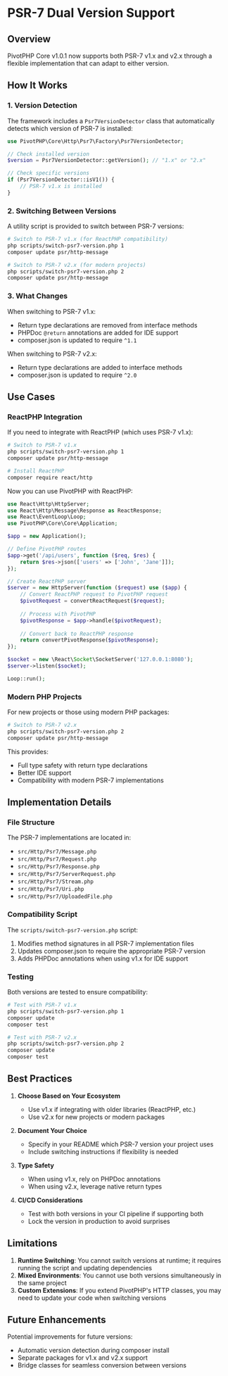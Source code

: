 # PSR-7 Dual Version Support

## Overview

PivotPHP Core v1.0.1 now supports both PSR-7 v1.x and v2.x through a flexible implementation that can adapt to either version.

## How It Works

### 1. Version Detection

The framework includes a `Psr7VersionDetector` class that automatically detects which version of PSR-7 is installed:

```php
use PivotPHP\Core\Http\Psr7\Factory\Psr7VersionDetector;

// Check installed version
$version = Psr7VersionDetector::getVersion(); // "1.x" or "2.x"

// Check specific versions
if (Psr7VersionDetector::isV1()) {
    // PSR-7 v1.x is installed
}
```

### 2. Switching Between Versions

A utility script is provided to switch between PSR-7 versions:

```bash
# Switch to PSR-7 v1.x (for ReactPHP compatibility)
php scripts/switch-psr7-version.php 1
composer update psr/http-message

# Switch to PSR-7 v2.x (for modern projects)
php scripts/switch-psr7-version.php 2
composer update psr/http-message
```

### 3. What Changes

When switching to PSR-7 v1.x:
- Return type declarations are removed from interface methods
- PHPDoc `@return` annotations are added for IDE support
- composer.json is updated to require `^1.1`

When switching to PSR-7 v2.x:
- Return type declarations are added to interface methods
- composer.json is updated to require `^2.0`

## Use Cases

### ReactPHP Integration

If you need to integrate with ReactPHP (which uses PSR-7 v1.x):

```bash
# Switch to PSR-7 v1.x
php scripts/switch-psr7-version.php 1
composer update psr/http-message

# Install ReactPHP
composer require react/http
```

Now you can use PivotPHP with ReactPHP:

```php
use React\Http\HttpServer;
use React\Http\Message\Response as ReactResponse;
use React\EventLoop\Loop;
use PivotPHP\Core\Core\Application;

$app = new Application();

// Define PivotPHP routes
$app->get('/api/users', function ($req, $res) {
    return $res->json(['users' => ['John', 'Jane']]);
});

// Create ReactPHP server
$server = new HttpServer(function ($request) use ($app) {
    // Convert ReactPHP request to PivotPHP request
    $pivotRequest = convertReactRequest($request);
    
    // Process with PivotPHP
    $pivotResponse = $app->handle($pivotRequest);
    
    // Convert back to ReactPHP response
    return convertPivotResponse($pivotResponse);
});

$socket = new \React\Socket\SocketServer('127.0.0.1:8080');
$server->listen($socket);

Loop::run();
```

### Modern PHP Projects

For new projects or those using modern PHP packages:

```bash
# Switch to PSR-7 v2.x
php scripts/switch-psr7-version.php 2
composer update psr/http-message
```

This provides:
- Full type safety with return type declarations
- Better IDE support
- Compatibility with modern PSR-7 implementations

## Implementation Details

### File Structure

The PSR-7 implementations are located in:
- `src/Http/Psr7/Message.php`
- `src/Http/Psr7/Request.php`
- `src/Http/Psr7/Response.php`
- `src/Http/Psr7/ServerRequest.php`
- `src/Http/Psr7/Stream.php`
- `src/Http/Psr7/Uri.php`
- `src/Http/Psr7/UploadedFile.php`

### Compatibility Script

The `scripts/switch-psr7-version.php` script:
1. Modifies method signatures in all PSR-7 implementation files
2. Updates composer.json to require the appropriate PSR-7 version
3. Adds PHPDoc annotations when using v1.x for IDE support

### Testing

Both versions are tested to ensure compatibility:

```bash
# Test with PSR-7 v1.x
php scripts/switch-psr7-version.php 1
composer update
composer test

# Test with PSR-7 v2.x
php scripts/switch-psr7-version.php 2
composer update
composer test
```

## Best Practices

1. **Choose Based on Your Ecosystem**
   - Use v1.x if integrating with older libraries (ReactPHP, etc.)
   - Use v2.x for new projects or modern packages

2. **Document Your Choice**
   - Specify in your README which PSR-7 version your project uses
   - Include switching instructions if flexibility is needed

3. **Type Safety**
   - When using v1.x, rely on PHPDoc annotations
   - When using v2.x, leverage native return types

4. **CI/CD Considerations**
   - Test with both versions in your CI pipeline if supporting both
   - Lock the version in production to avoid surprises

## Limitations

1. **Runtime Switching**: You cannot switch versions at runtime; it requires running the script and updating dependencies
2. **Mixed Environments**: You cannot use both versions simultaneously in the same project
3. **Custom Extensions**: If you extend PivotPHP's HTTP classes, you may need to update your code when switching versions

## Future Enhancements

Potential improvements for future versions:
- Automatic version detection during composer install
- Separate packages for v1.x and v2.x support
- Bridge classes for seamless conversion between versions